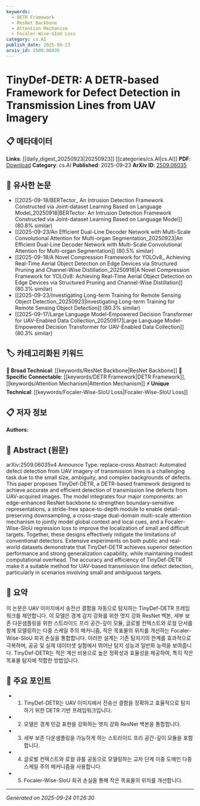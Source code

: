 ```yaml
---
keywords:
  - DETR Framework
  - ResNet Backbone
  - Attention Mechanism
  - Focaler-Wise-SIoU Loss
category: cs.AI
publish_date: 2025-09-23
arxiv_id: 2509.06035
---
```


<!-- KEYWORD_LINKING_METADATA:
{
  "processed_timestamp": "2025-09-24T01:26:30.163531",
  "vocabulary_version": "1.0",
  "selected_keywords": [
    "DETR Framework",
    "ResNet Backbone",
    "Attention Mechanism",
    "Focaler-Wise-SIoU Loss"
  ],
  "rejected_keywords": [],
  "similarity_scores": {
    "DETR Framework": 0.78,
    "ResNet Backbone": 0.75,
    "Attention Mechanism": 0.82,
    "Focaler-Wise-SIoU Loss": 0.7
  },
  "extraction_method": "AI_prompt_based",
  "budget_applied": true,
  "candidates_json": {
    "candidates": [
      {
        "surface": "DETR-based framework",
        "canonical": "DETR Framework",
        "aliases": [
          "DETR",
          "Detection Transformer"
        ],
        "category": "specific_connectable",
        "rationale": "DETR is a specific model architecture relevant to computer vision tasks, facilitating connections to other works using transformers for detection.",
        "novelty_score": 0.65,
        "connectivity_score": 0.85,
        "specificity_score": 0.8,
        "link_intent_score": 0.78
      },
      {
        "surface": "edge-enhanced ResNet backbone",
        "canonical": "ResNet Backbone",
        "aliases": [
          "ResNet",
          "Residual Network"
        ],
        "category": "broad_technical",
        "rationale": "ResNet is a foundational architecture in deep learning, widely used and connected to numerous advancements in computer vision.",
        "novelty_score": 0.4,
        "connectivity_score": 0.9,
        "specificity_score": 0.7,
        "link_intent_score": 0.75
      },
      {
        "surface": "cross-stage dual-domain multi-scale attention mechanism",
        "canonical": "Attention Mechanism",
        "aliases": [
          "Multi-scale Attention",
          "Dual-domain Attention"
        ],
        "category": "specific_connectable",
        "rationale": "Attention mechanisms are critical in modern neural networks, enabling connections to various models utilizing similar techniques.",
        "novelty_score": 0.55,
        "connectivity_score": 0.88,
        "specificity_score": 0.78,
        "link_intent_score": 0.82
      },
      {
        "surface": "Focaler-Wise-SIoU regression loss",
        "canonical": "Focaler-Wise-SIoU Loss",
        "aliases": [
          "SIoU Loss",
          "Focaler Loss"
        ],
        "category": "unique_technical",
        "rationale": "This is a novel loss function specific to the paper, offering unique insights into improving detection accuracy.",
        "novelty_score": 0.75,
        "connectivity_score": 0.6,
        "specificity_score": 0.85,
        "link_intent_score": 0.7
      }
    ],
    "ban_list_suggestions": [
      "method",
      "performance",
      "experiment"
    ]
  },
  "decisions": [
    {
      "candidate_surface": "DETR-based framework",
      "resolved_canonical": "DETR Framework",
      "decision": "linked",
      "scores": {
        "novelty": 0.65,
        "connectivity": 0.85,
        "specificity": 0.8,
        "link_intent": 0.78
      }
    },
    {
      "candidate_surface": "edge-enhanced ResNet backbone",
      "resolved_canonical": "ResNet Backbone",
      "decision": "linked",
      "scores": {
        "novelty": 0.4,
        "connectivity": 0.9,
        "specificity": 0.7,
        "link_intent": 0.75
      }
    },
    {
      "candidate_surface": "cross-stage dual-domain multi-scale attention mechanism",
      "resolved_canonical": "Attention Mechanism",
      "decision": "linked",
      "scores": {
        "novelty": 0.55,
        "connectivity": 0.88,
        "specificity": 0.78,
        "link_intent": 0.82
      }
    },
    {
      "candidate_surface": "Focaler-Wise-SIoU regression loss",
      "resolved_canonical": "Focaler-Wise-SIoU Loss",
      "decision": "linked",
      "scores": {
        "novelty": 0.75,
        "connectivity": 0.6,
        "specificity": 0.85,
        "link_intent": 0.7
      }
    }
  ]
}
-->

# TinyDef-DETR: A DETR-based Framework for Defect Detection in Transmission Lines from UAV Imagery

## 📋 메타데이터

**Links**: [[daily_digest_20250923|20250923]] [[categories/cs.AI|cs.AI]]
**PDF**: [Download](https://arxiv.org/pdf/2509.06035.pdf)
**Category**: cs.AI
**Published**: 2025-09-23
**ArXiv ID**: [2509.06035](https://arxiv.org/abs/2509.06035)

## 🔗 유사한 논문
- [[2025-09-18/BERTector_ An Intrusion Detection Framework Constructed via Joint-dataset Learning Based on Language Model_20250918|BERTector: An Intrusion Detection Framework Constructed via Joint-dataset Learning Based on Language Model]] (80.8% similar)
- [[2025-09-23/An Efficient Dual-Line Decoder Network with Multi-Scale Convolutional Attention for Multi-organ Segmentation_20250923|An Efficient Dual-Line Decoder Network with Multi-Scale Convolutional Attention for Multi-organ Segmentation]] (80.5% similar)
- [[2025-09-18/A Novel Compression Framework for YOLOv8_ Achieving Real-Time Aerial Object Detection on Edge Devices via Structured Pruning and Channel-Wise Distillation_20250918|A Novel Compression Framework for YOLOv8: Achieving Real-Time Aerial Object Detection on Edge Devices via Structured Pruning and Channel-Wise Distillation]] (80.3% similar)
- [[2025-09-23/Investigating Long-term Training for Remote Sensing Object Detection_20250923|Investigating Long-term Training for Remote Sensing Object Detection]] (80.3% similar)
- [[2025-09-17/Large Language Model-Empowered Decision Transformer for UAV-Enabled Data Collection_20250917|Large Language Model-Empowered Decision Transformer for UAV-Enabled Data Collection]] (80.3% similar)

## 🏷️ 카테고리화된 키워드
**🧠 Broad Technical**: [[keywords/ResNet Backbone|ResNet Backbone]]
**🔗 Specific Connectable**: [[keywords/DETR Framework|DETR Framework]], [[keywords/Attention Mechanism|Attention Mechanism]]
**⚡ Unique Technical**: [[keywords/Focaler-Wise-SIoU Loss|Focaler-Wise-SIoU Loss]]

## 📋 저자 정보

**Authors:** 

## 📄 Abstract (원문)

arXiv:2509.06035v4 Announce Type: replace-cross 
Abstract: Automated defect detection from UAV imagery of transmission lines is a challenging task due to the small size, ambiguity, and complex backgrounds of defects. This paper proposes TinyDef-DETR, a DETR-based framework designed to achieve accurate and efficient detection of transmission line defects from UAV-acquired images. The model integrates four major components: an edge-enhanced ResNet backbone to strengthen boundary-sensitive representations, a stride-free space-to-depth module to enable detail-preserving downsampling, a cross-stage dual-domain multi-scale attention mechanism to jointly model global context and local cues, and a Focaler-Wise-SIoU regression loss to improve the localization of small and difficult targets. Together, these designs effectively mitigate the limitations of conventional detectors. Extensive experiments on both public and real-world datasets demonstrate that TinyDef-DETR achieves superior detection performance and strong generalization capability, while maintaining modest computational overhead. The accuracy and efficiency of TinyDef-DETR make it a suitable method for UAV-based transmission line defect detection, particularly in scenarios involving small and ambiguous targets.

## 📝 요약

이 논문은 UAV 이미지에서 송전선 결함을 자동으로 탐지하는 TinyDef-DETR 프레임워크를 제안합니다. 이 모델은 경계 감지 강화를 위한 엣지 강화 ResNet 백본, 세부 보존 다운샘플링을 위한 스트라이드 프리 공간-깊이 모듈, 글로벌 컨텍스트와 로컬 단서를 함께 모델링하는 다중 스케일 주의 메커니즘, 작은 목표물의 위치를 개선하는 Focaler-Wise-SIoU 회귀 손실을 통합합니다. 이러한 설계는 기존 탐지기의 한계를 효과적으로 극복하며, 공공 및 실제 데이터셋 실험에서 뛰어난 탐지 성능과 일반화 능력을 보여줍니다. TinyDef-DETR는 적은 계산 비용으로 높은 정확성과 효율성을 제공하여, 특히 작은 목표물 탐지에 적합한 방법입니다.

## 🎯 주요 포인트

- 1. TinyDef-DETR는 UAV 이미지에서 전송선 결함을 정확하고 효율적으로 탐지하기 위한 DETR 기반 프레임워크입니다.
- 2. 모델은 경계 민감 표현을 강화하는 엣지 강화 ResNet 백본을 통합합니다.
- 3. 세부 보존 다운샘플링을 가능하게 하는 스트라이드 프리 공간-깊이 모듈을 포함합니다.
- 4. 글로벌 컨텍스트와 로컬 큐를 공동으로 모델링하는 교차 단계 이중 도메인 다중 스케일 주의 메커니즘을 사용합니다.
- 5. Focaler-Wise-SIoU 회귀 손실을 통해 작은 목표물의 위치를 개선합니다.


---

*Generated on 2025-09-24 01:26:30*
